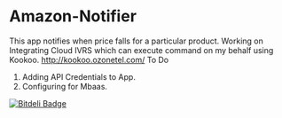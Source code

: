 # Amazon-Notifier
 This app notifies when price falls for a particular product. Working on Integrating Cloud IVRS which can execute command on my behalf using Kookoo.
http://kookoo.ozonetel.com/
To Do
1. Adding API Credentials to App.
2. Configuring for Mbaas.


[![Bitdeli Badge](https://d2weczhvl823v0.cloudfront.net/Ayushverma8/amazon-ivrs/trend.png)](https://bitdeli.com/free "Bitdeli Badge")

